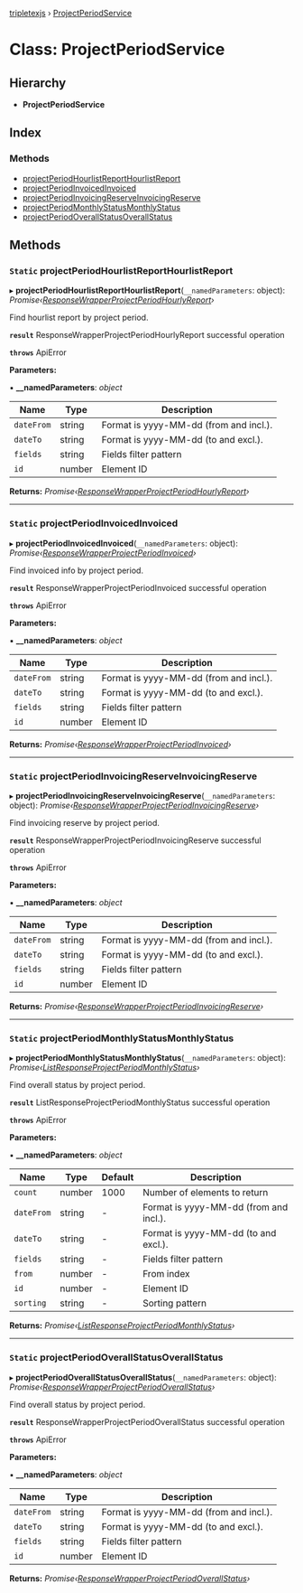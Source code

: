 [tripletexjs](../README.md) › [ProjectPeriodService](projectperiodservice.md)

# Class: ProjectPeriodService

## Hierarchy

* **ProjectPeriodService**

## Index

### Methods

* [projectPeriodHourlistReportHourlistReport](projectperiodservice.md#static-projectperiodhourlistreporthourlistreport)
* [projectPeriodInvoicedInvoiced](projectperiodservice.md#static-projectperiodinvoicedinvoiced)
* [projectPeriodInvoicingReserveInvoicingReserve](projectperiodservice.md#static-projectperiodinvoicingreserveinvoicingreserve)
* [projectPeriodMonthlyStatusMonthlyStatus](projectperiodservice.md#static-projectperiodmonthlystatusmonthlystatus)
* [projectPeriodOverallStatusOverallStatus](projectperiodservice.md#static-projectperiodoverallstatusoverallstatus)

## Methods

### `Static` projectPeriodHourlistReportHourlistReport

▸ **projectPeriodHourlistReportHourlistReport**(`__namedParameters`: object): *Promise‹[ResponseWrapperProjectPeriodHourlyReport](../interfaces/responsewrapperprojectperiodhourlyreport.md)›*

Find hourlist report by project period.

**`result`** ResponseWrapperProjectPeriodHourlyReport successful operation

**`throws`** ApiError

**Parameters:**

▪ **__namedParameters**: *object*

Name | Type | Description |
------ | ------ | ------ |
`dateFrom` | string | Format is yyyy-MM-dd (from and incl.). |
`dateTo` | string | Format is yyyy-MM-dd (to and excl.). |
`fields` | string | Fields filter pattern |
`id` | number | Element ID |

**Returns:** *Promise‹[ResponseWrapperProjectPeriodHourlyReport](../interfaces/responsewrapperprojectperiodhourlyreport.md)›*

___

### `Static` projectPeriodInvoicedInvoiced

▸ **projectPeriodInvoicedInvoiced**(`__namedParameters`: object): *Promise‹[ResponseWrapperProjectPeriodInvoiced](../interfaces/responsewrapperprojectperiodinvoiced.md)›*

Find invoiced info by project period.

**`result`** ResponseWrapperProjectPeriodInvoiced successful operation

**`throws`** ApiError

**Parameters:**

▪ **__namedParameters**: *object*

Name | Type | Description |
------ | ------ | ------ |
`dateFrom` | string | Format is yyyy-MM-dd (from and incl.). |
`dateTo` | string | Format is yyyy-MM-dd (to and excl.). |
`fields` | string | Fields filter pattern |
`id` | number | Element ID |

**Returns:** *Promise‹[ResponseWrapperProjectPeriodInvoiced](../interfaces/responsewrapperprojectperiodinvoiced.md)›*

___

### `Static` projectPeriodInvoicingReserveInvoicingReserve

▸ **projectPeriodInvoicingReserveInvoicingReserve**(`__namedParameters`: object): *Promise‹[ResponseWrapperProjectPeriodInvoicingReserve](../interfaces/responsewrapperprojectperiodinvoicingreserve.md)›*

Find invoicing reserve by project period.

**`result`** ResponseWrapperProjectPeriodInvoicingReserve successful operation

**`throws`** ApiError

**Parameters:**

▪ **__namedParameters**: *object*

Name | Type | Description |
------ | ------ | ------ |
`dateFrom` | string | Format is yyyy-MM-dd (from and incl.). |
`dateTo` | string | Format is yyyy-MM-dd (to and excl.). |
`fields` | string | Fields filter pattern |
`id` | number | Element ID |

**Returns:** *Promise‹[ResponseWrapperProjectPeriodInvoicingReserve](../interfaces/responsewrapperprojectperiodinvoicingreserve.md)›*

___

### `Static` projectPeriodMonthlyStatusMonthlyStatus

▸ **projectPeriodMonthlyStatusMonthlyStatus**(`__namedParameters`: object): *Promise‹[ListResponseProjectPeriodMonthlyStatus](../interfaces/listresponseprojectperiodmonthlystatus.md)›*

Find overall status by project period.

**`result`** ListResponseProjectPeriodMonthlyStatus successful operation

**`throws`** ApiError

**Parameters:**

▪ **__namedParameters**: *object*

Name | Type | Default | Description |
------ | ------ | ------ | ------ |
`count` | number | 1000 | Number of elements to return |
`dateFrom` | string | - | Format is yyyy-MM-dd (from and incl.). |
`dateTo` | string | - | Format is yyyy-MM-dd (to and excl.). |
`fields` | string | - | Fields filter pattern |
`from` | number | - | From index |
`id` | number | - | Element ID |
`sorting` | string | - | Sorting pattern |

**Returns:** *Promise‹[ListResponseProjectPeriodMonthlyStatus](../interfaces/listresponseprojectperiodmonthlystatus.md)›*

___

### `Static` projectPeriodOverallStatusOverallStatus

▸ **projectPeriodOverallStatusOverallStatus**(`__namedParameters`: object): *Promise‹[ResponseWrapperProjectPeriodOverallStatus](../interfaces/responsewrapperprojectperiodoverallstatus.md)›*

Find overall status by project period.

**`result`** ResponseWrapperProjectPeriodOverallStatus successful operation

**`throws`** ApiError

**Parameters:**

▪ **__namedParameters**: *object*

Name | Type | Description |
------ | ------ | ------ |
`dateFrom` | string | Format is yyyy-MM-dd (from and incl.). |
`dateTo` | string | Format is yyyy-MM-dd (to and excl.). |
`fields` | string | Fields filter pattern |
`id` | number | Element ID |

**Returns:** *Promise‹[ResponseWrapperProjectPeriodOverallStatus](../interfaces/responsewrapperprojectperiodoverallstatus.md)›*
